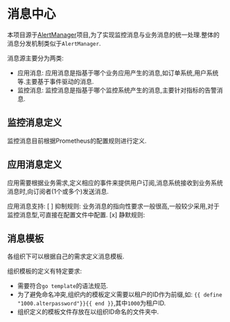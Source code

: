 # 消息中心

本项目源于[AlertManager](https://prometheus.io)项目,为了实现监控消息与业务消息的统一处理.整体的消息分发机制类似于`AlertManager`.

消息源主要分为两类:

- 应用消息: 应用消息是指基于哪个业务应用产生的消息,如订单系统,用户系统等.主要基于事件驱动的消息.
- 监控消息: 监控消息是指基于哪个监控系统产生的消息,主要针对指标的告警消息.

## 监控消息定义

监控消息目前根据Prometheus的配置规则进行定义.

## 应用消息定义

应用需要根据业务需求,定义相应的事件来提供用户订阅,消息系统接收到业务系统消息时,向订阅者(1个或多个)发送消息.

应用消息支持:
[ ] 抑制规则: 业务消息的指向性要求一般很高,一般较少采用,对于监控消息型,可直接在配置文件中配置.
[x] 静默规则:

## 消息模板

各组织下可以根据自己的需求定义消息模板. 

组织模板的定义有特定要求: 

- 需要符合`go template`的语法规范.
- 为了避免命名冲突,组织内的模板定义需要以租户的ID作为前缀,如: `{{ define "1000.alterpassword"}}{{ end }}`,其中`1000`为租户ID.
- 组织定义的模板文件存放在以组织ID命名的文件夹中.